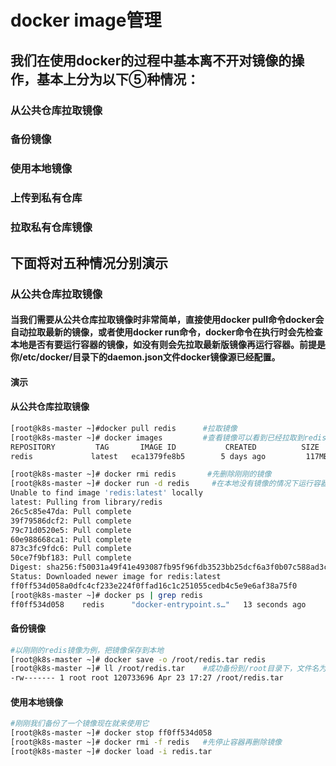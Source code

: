 # docker image管理
## 我们在使用docker的过程中基本离不开对镜像的操作，基本上分为以下⑤种情况：
### 从公共仓库拉取镜像
### 备份镜像
### 使用本地镜像
### 上传到私有仓库
### 拉取私有仓库镜像
## 下面将对五种情况分别演示
### 从公共仓库拉取镜像
#### 当我们需要从公共仓库拉取镜像时非常简单，直接使用docker pull命令docker会自动拉取最新的镜像，或者使用docker run命令，docker命令在执行时会先检查本地是否有要运行容器的镜像，如没有则会先拉取最新版镜像再运行容器。前提是你/etc/docker/目录下的daemon.json文件docker镜像源已经配置。
#### 演示
#### 从公共仓库拉取镜像
```bash
[root@k8s-master ~]#docker pull redis      #拉取镜像
[root@k8s-master ~]# docker images         #查看镜像可以看到已经拉取到redis的最新镜像
REPOSITORY         TAG       IMAGE ID           CREATED          SIZE
redis             latest   eca1379fe8b5        5 days ago         117MB

[root@k8s-master ~]# docker rmi redis       #先删除刚刚的镜像
[root@k8s-master ~]# docker run -d redis     #在本地没有镜像的情况下运行容器，可以看到步骤是先拉取镜像再运行容器
Unable to find image 'redis:latest' locally
latest: Pulling from library/redis
26c5c85e47da: Pull complete
39f79586dcf2: Pull complete
79c71d0520e5: Pull complete
60e988668ca1: Pull complete
873c3fc9fdc6: Pull complete
50ce7f9bf183: Pull complete
Digest: sha256:f50031a49f41e493087fb95f96fdb3523bb25dcf6a3f0b07c588ad3cdbe1d0aa
Status: Downloaded newer image for redis:latest
ff0ff534d058a0dfc4cf233e224f0ffad16c1c251055cedb4c5e9e6af38a75f0
[root@k8s-master ~]# docker ps | grep redis
ff0ff534d058    redis      "docker-entrypoint.s…"   13 seconds ago      Up 9 seconds        6379/tcp            sleepy_mcclintock
```
#### 备份镜像
```bash
#以刚刚的redis镜像为例，把镜像保存到本地
[root@k8s-master ~]# docker save -o /root/redis.tar redis  
[root@k8s-master ~]# ll /root/redis.tar    #成功备份到/root目录下，文件名为redis.tar
-rw------- 1 root root 120733696 Apr 23 17:27 /root/redis.tar
```
#### 使用本地镜像
```bash
#刚刚我们备份了一个镜像现在就来使用它
[root@k8s-master ~]# docker stop ff0ff534d058
[root@k8s-master ~]# docker rmi -f redis   #先停止容器再删除镜像
[root@k8s-master ~]# docker load -i redis.tar
```